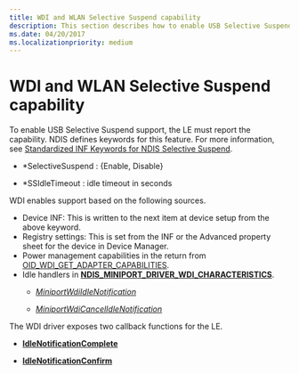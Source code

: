 ```yaml
---
title: WDI and WLAN Selective Suspend capability
description: This section describes how to enable USB Selective Suspend support for WDI drivers
ms.date: 04/20/2017
ms.localizationpriority: medium
---
```


# WDI and WLAN Selective Suspend capability


To enable USB Selective Suspend support, the LE must report the capability. NDIS defines keywords for this feature. For more information, see [Standardized INF Keywords for NDIS Selective Suspend](standardized-inf-keywords-for-ndis-selective-suspend.md).

-   \*SelectiveSuspend : {Enable, Disable}

-   \*SSIdleTimeout : idle timeout in seconds

WDI enables support based on the following sources.

-   Device INF: This is written to the next item at device setup from the above keyword.
-   Registry settings: This is set from the INF or the Advanced property sheet for the device in Device Manager.
-   Power management capabilities in the return from [OID\_WDI\_GET\_ADAPTER\_CAPABILITIES](./oid-wdi-get-adapter-capabilities.md).
-   Idle handlers in [**NDIS\_MINIPORT\_DRIVER\_WDI\_CHARACTERISTICS**](/windows-hardware/drivers/ddi/dot11wdi/ns-dot11wdi-_ndis_miniport_driver_wdi_characteristics).
    -   [*MiniportWdiIdleNotification*](/windows-hardware/drivers/ddi/dot11wdi/nc-dot11wdi-miniport_wdi_idle_notification)

    -   [*MiniportWdiCancelIdleNotification*](/windows-hardware/drivers/ddi/dot11wdi/nc-dot11wdi-miniport_wdi_cancel_idle_notification)

The WDI driver exposes two callback functions for the LE.

-   [**IdleNotificationComplete**](/windows-hardware/drivers/ddi/dot11wdi/nc-dot11wdi-ndis_wdi_idle_notification_complete)

-   [**IdleNotificationConfirm**](/windows-hardware/drivers/ddi/dot11wdi/nc-dot11wdi-ndis_wdi_idle_notification_confirm)

 

